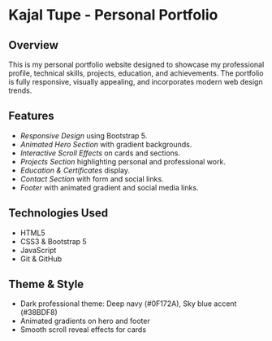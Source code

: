 # Kajal Tupe - Personal Portfolio

## Overview
This is my personal portfolio website designed to showcase my professional profile, technical skills, projects, education, and achievements. The portfolio is fully responsive, visually appealing, and incorporates modern web design trends.

## Features
- *Responsive Design* using Bootstrap 5.
- *Animated Hero Section* with gradient backgrounds.
- *Interactive Scroll Effects* on cards and sections.
- *Projects Section* highlighting personal and professional work.
- *Education & Certificates* display.
- *Contact Section* with form and social links.
- *Footer* with animated gradient and social media links.

## Technologies Used
- HTML5
- CSS3 & Bootstrap 5
- JavaScript
- Git & GitHub

## Theme & Style
- Dark professional theme: Deep navy (#0F172A), Sky blue accent (#38BDF8)
- Animated gradients on hero and footer
- Smooth scroll reveal effects for cards
